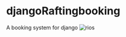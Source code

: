 # djangoRaftingbooking
A booking system for django
![rios](https://github.com/user-attachments/assets/0d2c1001-a8ae-4064-90ad-f13f09d60de3)
